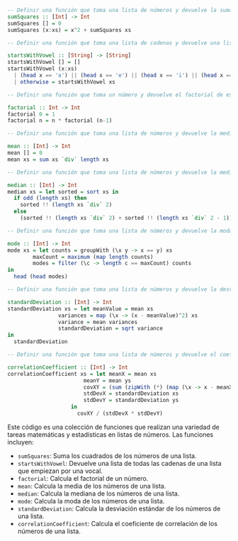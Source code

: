 ```haskell
-- Definir una función que toma una lista de números y devuelve la suma de los cuadrados de esos números
sumSquares :: [Int] -> Int
sumSquares [] = 0
sumSquares (x:xs) = x^2 + sumSquares xs

-- Definir una función que toma una lista de cadenas y devuelve una lista de todas las cadenas de esa lista que empiezan por una vocal

startsWithVowel :: [String] -> [String]
startsWithVowel [] = []
startsWithVowel (x:xs)
  | (head x == 'a') || (head x == 'e') || (head x == 'i') || (head x == 'o') || (head x == 'u') = x : startsWithVowel xs
  | otherwise = startsWithVowel xs

-- Definir una función que toma un número y devuelve el factorial de ese número

factorial :: Int -> Int
factorial 0 = 1
factorial n = n * factorial (n-1)

-- Definir una función que toma una lista de números y devuelve la media de esos números

mean :: [Int] -> Int
mean [] = 0
mean xs = sum xs `div` length xs

-- Definir una función que toma una lista de números y devuelve la mediana de esos números

median :: [Int] -> Int
median xs = let sorted = sort xs in
  if odd (length xs) then
    sorted !! (length xs `div` 2)
  else
    (sorted !! (length xs `div` 2) + sorted !! (length xs `div` 2 - 1)) `div` 2

-- Definir una función que toma una lista de números y devuelve la moda de esos números

mode :: [Int] -> Int
mode xs = let counts = groupWith (\x y -> x == y) xs
        maxCount = maximum (map length counts)
        modes = filter (\c -> length c == maxCount) counts
in
  head (head modes)

-- Definir una función que toma una lista de números y devuelve la desviación estándar de esos números

standardDeviation :: [Int] -> Int
standardDeviation xs = let meanValue = mean xs
                variances = map (\x -> (x - meanValue)^2) xs
                variance = mean variances
                standardDeviation = sqrt variance
in
  standardDeviation

-- Definir una función que toma una lista de números y devuelve el coeficiente de correlación de esos números

correlationCoefficient :: [Int] -> Int
correlationCoefficient xs = let meanX = mean xs
                        meanY = mean ys
                        covXY = (sum (zipWith (*) (map (\x -> x - meanX) xs) (map (\y -> y - meanY) ys))) / (length xs - 1)
                        stdDevX = standardDeviation xs
                        stdDevY = standardDeviation ys
                    in
                      covXY / (stdDevX * stdDevY)
```

Este código es una colección de funciones que realizan una variedad de tareas matemáticas y estadísticas en listas de números. Las funciones incluyen:

* `sumSquares`: Suma los cuadrados de los números de una lista.
* `startsWithVowel`: Devuelve una lista de todas las cadenas de una lista que empiezan por una vocal.
* `factorial`: Calcula el factorial de un número.
* `mean`: Calcula la media de los números de una lista.
* `median`: Calcula la mediana de los números de una lista.
* `mode`: Calcula la moda de los números de una lista.
* `standardDeviation`: Calcula la desviación estándar de los números de una lista.
* `correlationCoefficient`: Calcula el coeficiente de correlación de los números de una lista.